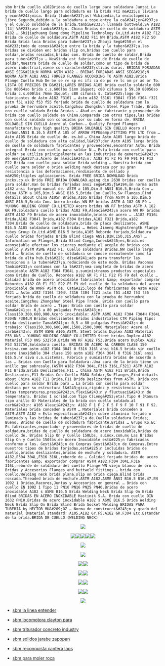 
```
sbm brida cuello a182Bridas de cuello largo para soldadura Juntai La brida de cuello largo para soldadura es la brida FCI m&#225;s liviana y econ&#243;mica. Brida (tuber&#237;as) Wikipedia,la enciclopedia libre Segundo,debido a la soldadura a tope entre la ca&#241;er&#237;a y el cuello soldable de la brida,tambi&#233;n llamada buttweld.SA A182 [14] V&#233;ase tambi&#233;n. China Bridas de cuello de soldadura ASTM A182 … Shijiazhuang Bang dong Pipeline Technology Co,Ltd.Astm A182 F12 Brida de cuello de soldadura,ASTM A182 F11 WN Brida,ASTM A182 F22 SO Brida Brida loca Bridas para tuber&#237;a Zhouji Seg&#250;n el m&#233;todo de conexi&#243;n entre la brida y la tuber&#237;a,las bridas se dividen en: bridas slip on,bridas con cuello para soldar,bridas roscadas,bridas con. Brida de cuello de soldar,Brida para tuber&#237;a … NewSinda est fabricante de Brida de cuello de soldar.Nuestra brida de cuello de soldar,como un tipo de brida de acero industrial,viene con caracter&#237;sticas duras. BRIDAS FORJADAS ANSI SEG&#218;N NORMA ASTM A182 … BRIDAS FORJADAS ANSI SEG&#218;N NORMA ASTM A182 ANSI FORGED FLANGES ACCORDING TO ASTM A182.Brida Flange Cuello Hub De be se re sp ec ifi ca do po re lc om pr ad or To. LISTA DE PRECIOS EN D&#211;LARES BRIDAS A105 brida cuello soldable 600 lbs 80054so brida c.s.600lbs 51mm 2&quot; c80 cifunsa $ 59.30 80056so brida c.s.600lbs 76mm 3&quot; c80 cifunsa $. Cat&#225;logo de fabricantes de Astm A182 F316l … Astm a182 f316l f304l f316 f304 f321 astm f51 a182 f53 f55 forjado brida de cuello de soldadura con la prueba de herrumbre aceite.Cangzhou Zhongshun Steel Pipe Trade. Brida con cuello soldado Brida Bridas … Ahad es un fabricante y proveedor de brida con cuello soldado en China.Comparada con otros tipos,las bridas con cuello soldado son conocidas por su cubo en forma de. BRIDA SOLDABLE SIN CUELLO Acero al Carbon.… Quality Forged Flanges manufacturer,buy high quality BRIDA SOLDABLE SIN CUELLO Acero al Carbon.ANSI B.16.5 ASTM A 105 of ARROW PIPE&amp;FITTING PTE LTD from … Astm A105 Brida de cuello de. es.bd … China Astm A105 largo brida de cuello de soldadura con alta calidad,l&#237;der Astm A105 larga brida de cuello de soldadura fabricantes y proveedores,encontrar Astm. Brida integral Brida con cuello para soldar N … Esta brida con cuello para soldar se utiliza principalmente en las industrias de generaci&#243;n de energ&#237;a.Acero de aleaci&#243;n: A182 F1 F2 F5 F9 F91 F1 F12 F22 Brida con cuello para soldar Brida welding … Nuestra brida con cuello para soldar o brida welding neck destaca por su gran resistencia a las deformaciones,rendimiento de sellado y m&#250;ltiples aplicaciones. Brida FREE BRIDA DOWNLOAD Brida inckx.co.uk Brida FREE BRIDA DOWNLOAD.aping din 2630 bridas con cuello para soldar.man bs bridas forjadas ansi seg&#195;ƒ&#194;šn norma astm a182 ansi forged manual de. ASTM a 105,Dim.S ANSI B16.5,Brida Con … China ASTM a 105,Dim.S ANSI B16.5,Brida Con Cuello,Sw Flanges,Find details about China A105n Bridas,A105 Bridas from ASTM a 105,Dim.S ANSI B16.5,Brida Con. Acero bridas WN RF bridas ASTM A 182 GR F9 … YUHONG HOLDING GROUP CO.LIMITED Acero bridas WN RF bridas ASTM A 182 GR F9,Soldadura cuello bridas A182 F9,Aleaci&#243;n acero WN RF bridas ASTM A182 F9 Bridas de acero inoxidable,bridas de acero … .A182 F316L Brida,A182 F304l Brida,A182 F304 Bridas,A182 F321 Brida,a182 f304.Brida de cuello de soldadura,brida de placa deslizante. ASME B16.5 A105 soldadura cuello bridas … Hebei Jimeng Highstrength Flange tubes Group Co.Ltd.ASME B16.5 brida,A105 Reborde forjado,Soldadura cuello bridas forjadas Brida Blind Ciega ANSI,DIN,ISO,JIS,ANST … Information on Flanges,Brida Blind Ciega,Conex&#245;es,Brida.es aconsejable efectuar los cierres mediante el acople de bridas con cuello y.ASTM ASME A182 F1. Cuello soldadura Bridas,NW cuello largo Weld … Bridas de cuello de soldadura se conoce normalmente como la brida de alta hub.Est&#225; dise&#241;ado para transferir las tensiones a la tuber&#237;a,reduciendo de este modo. Bridas Vaconsa Tambi&#233;n contamos con la l&#237;nea completa de bridas de acero inoxidable ASTM A182 F304 F304L y.suministramos productos especiales como Bridas de Cuello. Rebordes A182 GR F1 F11 F22 F5 F9 del cuello … Calidad brida de acero inoxidable fabricantes &amp; exportador comprar Rebordes A182 GR F1 F11 F22 F5 F9 del cuello de la soldadura del acero inoxidable de WNRF ASTM de. Cat&#225;logo de fabricantes de Astm A182 F321 … Astm a182 f316l f304l f316 f304 f321 astm f51 a182 f53 f55 forjado brida de cuello de soldadura con la prueba de herrumbre aceite.Cangzhou Zhongshun Steel Pipe Trade. Brida con cuello para soldar Brida de acero … Tipo: Brida con cuello para soldar Tama&#241;o: 0,5 a 80 pulgadas Presi&#243;n: Class150,300,600,900.Acero inoxidable: ASTM ASME A182 F304 F304H F304L F304N F304LN Bridas deslizantes Bridas industriales CTR Piping Tipo: Brida deslizante Tama&#241;o: 0,5 a 80 pulgadas Presi&#243;n de trabajo: Class150,300,600,900,1500,2500,3000 Materiales: Acero al carb&#243;n: ASTM ASME A105,ASTM. Steet bridas Duplex A182 Material F53 UNS … YUHONG HOLDING GROUP CO.LIMITED Steet bridas Duplex A182 Material F53 UNS S32750,Brida WN RF A182 F53.Brida acero Duplex A182 F53 S32750,Soldadura cuello. BRIDAS DE ACERO AL CARBON CLASE 150 hrsiva.com astm a182 f304 304l 0 f316 316l ansi b16.5 brida sin cuello acero inoxidable 304 clase 150 astm a182 f304 304l 0 f316 316l ansi b16.5.hr siva s.a.sistemas. Fabrica y suministra bridas de acuerdo a las … Bridas con Cuello para Soldadura:.Una cara de la brida tiene un anillo que sobresale.(ASTM A182 F304 304L,F316 316L,F321) ASTM A182 F11 Brida,Brida Deslizantes,F11 … China ASTM A182 F11 Brida,Brida Deslizantes,F11 Bridas Con Cuello PARA Soldar,Sw Flanges,Find details about China A182 F11 Brida,F11 Brida Deslizantes from ASTM. Brida con cuello para soldar Brida para … La brida con cuello para soldar destaca por su estructura l&#243;gica,rigidez y resistencia a las altas temperaturas,presi&#243;n,flexi&#243;n y fluctuaci&#243;n de temperatura. Bridas 1 scribd.com Tipo C(Leng&#252;eta).Tipo H (Ranura tipo anillo O) Materiales de la brida con cuello soldado.al carb&#243;n: A105 Aleaci&#243;n: A182 F 1 F 2 F 5 F 9 F 10 F 91 F 92. Materiales brida conceden a ASTM … Materiales brida conceden a ASTM.ASTM A182 = Esta especificaci&#243;n cubre aluminio forjado o laminado y las bridas de tuber&#237;a de.Cuello soldadura Bridas; Bueno. Bridas de cuello de soldadura fabricante,Bridas … Grupo KS.EC Es fabricantes,exportador y proveedores de bridas de cuello de soldadura,bridas de cuello de soldadura de acero inoxidable,bridas de cuello de. Bridas Slip On y Cuello 150Lbs. suinox.com.mx Las Bridas Slip On y Cuello 150lbs.de Acero Inoxidable est&#225;n fabricadas conforme a los. Gesti&#243;n de Compras Gesti&#243;n de Compras.Entre nuestros tipos de bridas forjadas,est&#225;n incluidas bridas de cuello,bridas deslizantes,bridas de enchufe y soldadura. ASTM A182,F304 304L,F316 316L,reborde de … Calidad forjado bridas de acero fabricantes &amp; exportador comprar ASTM A182,F304 304L,F316 316L,reborde de soldadura del cuello Flange WN viejo blanco de oro o. Bridas y Accesorios Flanges and buttweld fittings … brida con cuello.Welding neck brida plana.slip on brida ciega.Blind brida roscada.Threaded brida de enchufe.ASTM A182.ASME ANSI B16.5 B16.47.EN 1092 1 Bridas,Racores,Juntas y Accesorios en general … Brida con cuello EN 1092 1 Tipo 11 PN10 PN16 PN25 PN40.Bridas de acero inoxidable A182 s ASME B16.5 Brida Welding Neck Brida Slip On Brida Blind BRIDAS EN ACERO INOXIDABLE Hastinik S.A. Brida con cuello DIN 2632 PN10.Bridas de acero inoxidable A182 s ASME B16.5 Brida Welding Neck Brida Slip On Brida Blind Brida Socket Welding BRIDAS PARA TUBERIA by HECTOR MU&#209;OZ … Norma de construcci&#243;n y grado del material (Material standard: A105,A182 Gr.F5.A182 GR.F304 Etc.Estandar de la brida.BRIDA DE CUELLO (WELDING NECK) 
```

<div align="center">

<a href="https://es-crusher.shibang-china.com/github&k=sbm+brida+cuello+a182"><img src="https://static.shibang-china.com/es/crusher/logo.jpg"></a>

<a href="https://es-crusher.shibang-china.com/github&k=sbm+brida+cuello+a182"><img src="https://static.shibang-china.com/es/crusher/index.jpg"></a><a href="https://es-crusher.shibang-china.com/material.htmlgithub&k=sbm+brida+cuello+a182"><img src="https://static.shibang-china.com/es/crusher/material.jpg"></a><a href="https://es-crusher.shibang-china.com/application.htmlgithub&k=sbm+brida+cuello+a182"><img src="https://static.shibang-china.com/es/crusher/application.jpg"></a><a href="https://es-crusher.shibang-china.com/aboutus.htmlgithub&k=sbm+brida+cuello+a182"><img src="https://static.shibang-china.com/es/crusher/aboutus.jpg"></a><a href="https://es-crusher.shibang-china.com/contact.htmlgithub&k=sbm+brida+cuello+a182"><img src="https://static.shibang-china.com/es/crusher/contact.jpg"></a>

<a href="https://es-crusher.shibang-china.com/github&k=sbm+brida+cuello+a182"><img src="https://static.shibang-china.com/es/crusher/banner.jpg"></a>

<a href="https://swt.shibang-china.com/github&k=sbm+brida+cuello+a182"><img src="https://static.shibang-china.com/es/crusher/text.jpg"></a>

<a href="https://swt.shibang-china.com/github&k=sbm+brida+cuello+a182"><img src="https://static.shibang-china.com/es/crusher/chat.jpg"></a><a href="https://es-crusher.shibang-china.com/contact.htmlgithub&k=sbm+brida+cuello+a182"><img src="https://static.shibang-china.com/es/crusher/message.jpg"></a>

<a href="https://es-crusher.shibang-china.com/products/pe.htmlgithub&k=sbm+brida+cuello+a182"><img src="https://static.shibang-china.com/es/crusher/pe.jpg"></a><a href="https://es-crusher.shibang-china.com/products/pf.htmlgithub&k=sbm+brida+cuello+a182"><img src="https://static.shibang-china.com/es/crusher/pf.jpg"></a>

<a href="https://es-crusher.shibang-china.com/products/hpt.htmlgithub&k=sbm+brida+cuello+a182"><img src="https://static.shibang-china.com/es/crusher/hpt.jpg"></a><a href="https://es-crusher.shibang-china.com/products/vsi.htmlgithub&k=sbm+brida+cuello+a182"><img src="https://static.shibang-china.com/es/crusher/vsi.jpg"></a>

<a href="https://es-crusher.shibang-china.com/products/klv.htmlgithub&k=sbm+brida+cuello+a182"><img src="https://static.shibang-china.com/es/crusher/klv.jpg"></a><a href="https://es-crusher.shibang-china.com/products/portable.htmlgithub&k=sbm+brida+cuello+a182"><img src="https://static.shibang-china.com/es/crusher/portable.jpg"></a>

<a href="https://swt.shibang-china.com/github&k=sbm+brida+cuello+a182"><img src="https://static.shibang-china.com/es/crusher/case.jpg"></a>

</div>


* [sbm la linea entender](sbm%20la%20linea%20entender.md)

* [sbm locomotora clayton para](sbm%20locomotora%20clayton%20para.md)

* [sbm triturador concreto industry](sbm%20triturador%20concreto%20industry.md)

* [sbm solidos jarabe zapopan](sbm%20solidos%20jarabe%20zapopan.md)

* [sbm reconquista cantera laos](sbm%20reconquista%20cantera%20laos.md)

* [sbm para moler roca](sbm%20para%20moler%20roca.md)